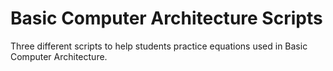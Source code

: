 # Basic Computer Architecture Scripts
Three different scripts to help students practice equations used in Basic Computer Architecture.
